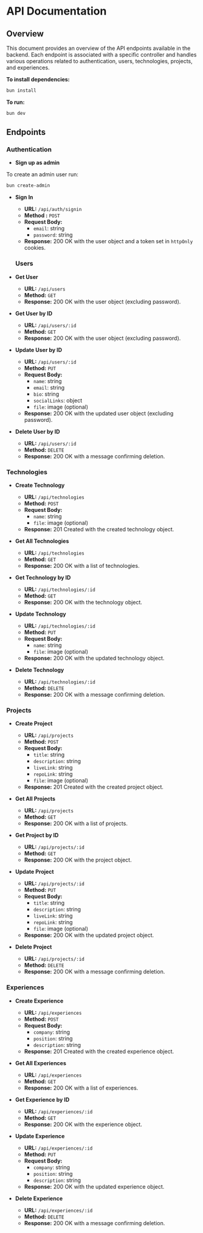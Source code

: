 # API Documentation

## Overview

This document provides an overview of the API endpoints available in the backend. Each endpoint is associated with a specific controller and handles various operations related to authentication, users, technologies, projects, and experiences.

**To install dependencies:**

```bash
bun install
```

**To run:**

```bash
bun dev
```


## Endpoints

### Authentication

- **Sign up as admin**

To create an admin user run:

```bash  
bun create-admin
```

- **Sign In**

  - **URL:** `/api/auth/signin`
  - **Method :** `POST`
  - **Request Body:**
    - `email`: string
    - `password`: string
  - **Response:** 200 OK with the user object and a token set in `httpOnly` cookies.

  ### Users

- **Get User**

  - **URL:** `/api/users`
  - **Method:** `GET`
  - **Response:** 200 OK with the user object (excluding password).

- **Get User by ID**

  - **URL:** `/api/users/:id`
  - **Method:** `GET`
  - **Response:** 200 OK with the user object (excluding password).

- **Update User by ID**

  - **URL:** `/api/users/:id`
  - **Method:** `PUT`
  - **Request Body:**
    - `name`: string
    - `email`: string
    - `bio`: string
    - `socialLinks`: object
    - `file`: image (optional)
  - **Response:** 200 OK with the updated user object (excluding password).

- **Delete User by ID**
  - **URL:** `/api/users/:id`
  - **Method:** `DELETE`
  - **Response:** 200 OK with a message confirming deletion.

### Technologies

- **Create Technology**

  - **URL:** `/api/technologies`
  - **Method:** `POST`
  - **Request Body:**
    - `name`: string
    - `file`: image (optional)
  - **Response:** 201 Created with the created technology object.

- **Get All Technologies**

  - **URL:** `/api/technologies`
  - **Method:** `GET`
  - **Response:** 200 OK with a list of technologies.

- **Get Technology by ID**

  - **URL:** `/api/technologies/:id`
  - **Method:** `GET`
  - **Response:** 200 OK with the technology object.

- **Update Technology**

  - **URL:** `/api/technologies/:id`
  - **Method:** `PUT`
  - **Request Body:**
    - `name`: string
    - `file`: image (optional)
  - **Response:** 200 OK with the updated technology object.

- **Delete Technology**
  - **URL:** `/api/technologies/:id`
  - **Method:** `DELETE`
  - **Response:** 200 OK with a message confirming deletion.

### Projects

- **Create Project**

  - **URL:** `/api/projects`
  - **Method:** `POST`
  - **Request Body:**
    - `title`: string
    - `description`: string
    - `liveLink`: string
    - `repoLink`: string
    - `file`: image (optional)
  - **Response:** 201 Created with the created project object.

- **Get All Projects**

  - **URL:** `/api/projects`
  - **Method:** `GET`
  - **Response:** 200 OK with a list of projects.

- **Get Project by ID**

  - **URL:** `/api/projects/:id`
  - **Method:** `GET`
  - **Response:** 200 OK with the project object.

- **Update Project**

  - **URL:** `/api/projects/:id`
  - **Method:** `PUT`
  - **Request Body:**
    - `title`: string
    - `description`: string
    - `liveLink`: string
    - `repoLink`: string
    - `file`: image (optional)
  - **Response:** 200 OK with the updated project object.

- **Delete Project**
  - **URL:** `/api/projects/:id`
  - **Method:** `DELETE`
  - **Response:** 200 OK with a message confirming deletion.

### Experiences

- **Create Experience**

  - **URL:** `/api/experiences`
  - **Method:** `POST`
  - **Request Body:**
    - `company`: string
    - `position`: string
    - `description`: string
  - **Response:** 201 Created with the created experience object.

- **Get All Experiences**

  - **URL:** `/api/experiences`
  - **Method:** `GET`
  - **Response:** 200 OK with a list of experiences.

- **Get Experience by ID**

  - **URL:** `/api/experiences/:id`
  - **Method:** `GET`
  - **Response:** 200 OK with the experience object.

- **Update Experience**

  - **URL:** `/api/experiences/:id`
  - **Method:** `PUT`
  - **Request Body:**
    - `company`: string
    - `position`: string
    - `description`: string
  - **Response:** 200 OK with the updated experience object.

- **Delete Experience**
  - **URL:** `/api/experiences/:id`
  - **Method:** `DELETE`
  - **Response:** 200 OK with a message confirming deletion.
